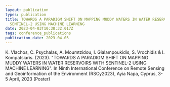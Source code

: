 ```yaml
---
layout: publication
types: publication
title: TOWARDS A PARADIGM SHIFT ON MAPPING MUDDY WATERS IN WATER RESERVOIRS WITH
  SENTINEL-2 USING MACHINE LEARNING
date: 2023-04-03T10:38:32.017Z
tags: conference_publications
publication_date: 2023-04-03
---
```

<!--StartFragment-->

K. Vlachos, C. Psychalas, A. Moumtzidou, I. Gialampoukidis, S. Vrochidis & I. Kompatsiaris. (2023). "TOWARDS A PARADIGM SHIFT ON MAPPING MUDDY WATERS IN WATER RESERVOIRS WITH SENTINEL-2 USING MACHINE LEARNING". Ιn Ninth International Conference on Remote Sensing and Geoinformation of the Environment (RSCy2023), Ayia Napa, Cyprus, 3-5 April, 2023  (Poster)

<!--EndFragment-->